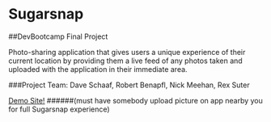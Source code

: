 Sugarsnap
=========


##DevBootcamp Final Project

Photo-sharing application that gives users a unique experience of their current location by providing them a live feed of any photos taken and uploaded with the application in their immediate area.

###Project Team: Dave Schaaf, Robert Benapfl, Nick Meehan, Rex Suter




[Demo Site!](http://sugarsnap.herokuapp.com/demo)
######(must have somebody upload picture on app nearby you for full Sugarsnap experience)

